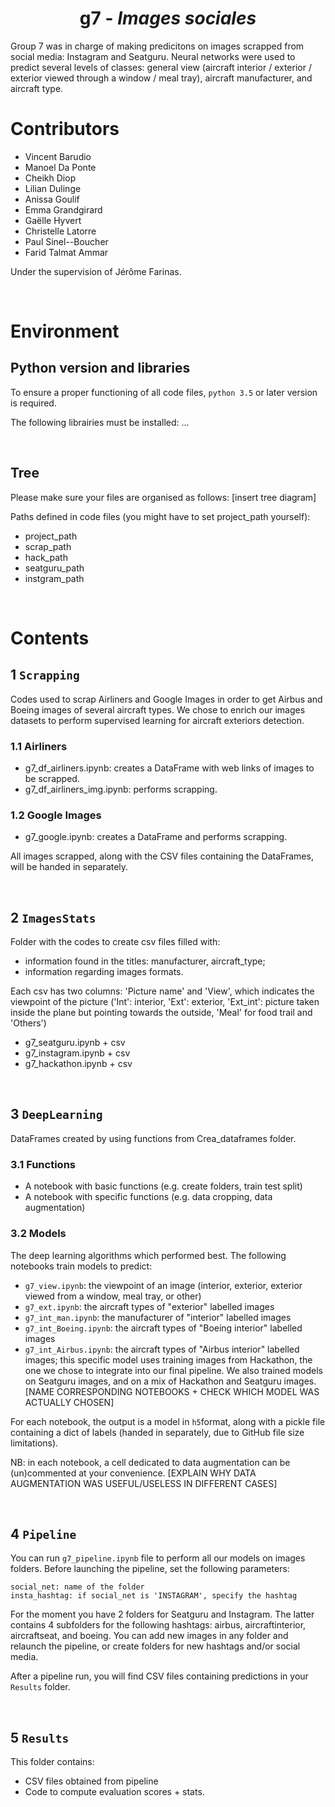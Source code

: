 # <h1 align='center'>g7 - *Images sociales*</h1>
<p align="justify">

Group 7 was in charge of making predicitons on images scrapped from social media: Instagram and Seatguru. Neural networks were used to predict several levels of classes: general view (aircraft interior / exterior / exterior viewed through a window / meal tray), aircraft manufacturer, and aircraft type.

# Contributors
* Vincent Barudio
* Manoel Da Ponte
* Cheikh Diop
* Lilian Dulinge
* Anissa Goulif
* Emma Grandgirard
* Gaëlle Hyvert
* Christelle Latorre
* Paul Sinel--Boucher
* Farid Talmat Ammar


Under the supervision of Jérôme Farinas. 

&nbsp;
# Environment
## Python version and libraries
To ensure a proper functioning of all code files, `python 3.5` or later version is required.

The following librairies must be installed: ...

&nbsp;
## Tree
Please make sure your files are organised as follows:
[insert tree diagram]

Paths defined in code files (you might have to set project_path yourself): 
* project_path
* scrap_path
* hack_path
* seatguru_path
* instgram_path

&nbsp;
# Contents
## 1 `Scrapping`
Codes used to scrap Airliners and Google Images in order to get Airbus and Boeing images of several aircraft types.
We chose to enrich our images datasets to perform supervised learning for aircraft exteriors detection.

### 1.1 Airliners
* g7_df_airliners.ipynb: creates a DataFrame with web links of images to be scrapped.
* g7_df_airliners_img.ipynb: performs scrapping.

### 1.2 Google Images
* g7_google.ipynb: creates a DataFrame and performs scrapping.

All images scrapped, along with the CSV files containing the DataFrames, will be handed in separately.

 
&nbsp;
## 2 `ImagesStats`
Folder with the codes to create csv files filled with:
* information found in the titles:  manufacturer, aircraft_type;
* information regarding images formats.

Each csv has two columns: 'Picture name' and 'View', which indicates the viewpoint of the picture ('Int': interior, 'Ext': exterior, 'Ext_int': picture taken inside the plane but pointing towards the outside, 'Meal' for food trail and 'Others')

* g7_seatguru.ipynb + csv
* g7_instagram.ipynb + csv 
* g7_hackathon.ipynb + csv


&nbsp;
## 3 `DeepLearning`
DataFrames created by using functions from Crea_dataframes folder.

### 3.1 Functions
* A notebook with basic functions (e.g. create folders, train test split)
* A notebook with specific functions (e.g. data cropping, data augmentation)

### 3.2 Models
The deep learning algorithms which performed best. The following notebooks train models to predict:

* `g7_view.ipynb`: the viewpoint of an image (interior, exterior, exterior viewed from a window, meal tray, or other)
* `g7_ext.ipynb`: the aircraft types of "exterior" labelled images
* `g7_int_man.ipynb`: the manufacturer of "interior" labelled images
* `g7_int_Boeing.ipynb`: the aircraft types of "Boeing interior" labelled images
* `g7_int_Airbus.ipynb`: the aircraft types of "Airbus interior" labelled images; this specific model uses training images from Hackathon, the one we chose to integrate into our final pipeline. We also trained models on Seatguru images, and on a mix of Hackathon and Seatguru images. [NAME CORRESPONDING NOTEBOOKS + CHECK WHICH MODEL WAS ACTUALLY CHOSEN]

For each notebook, the output is a model in `h5`format, along with a pickle file containing a dict of labels (handed in separately, due to GitHub file size limitations).

NB: in each notebook, a cell dedicated to data augmentation can be (un)commented at your convenience. [EXPLAIN WHY DATA AUGMENTATION WAS USEFUL/USELESS IN DIFFERENT CASES]

&nbsp;
## 4 `Pipeline`
You can run `g7_pipeline.ipynb` file to perform all our models on images folders.
Before launching the pipeline, set the following parameters:
```
social_net: name of the folder 
insta_hashtag: if social_net is 'INSTAGRAM', specify the hashtag
```
For the moment you have 2 folders for Seatguru and Instagram. The latter contains 4 subfolders for the following hashtags: airbus, aircraftinterior, aircraftseat, and boeing. You can add new images in any folder and relaunch the pipeline, or create folders for new hashtags and/or social media.

After a pipeline run, you will find CSV files containing predictions in your `Results` folder.


&nbsp;
## 5 `Results`
This folder contains: 
* CSV files obtained from pipeline
* Code to compute evaluation scores + stats.

